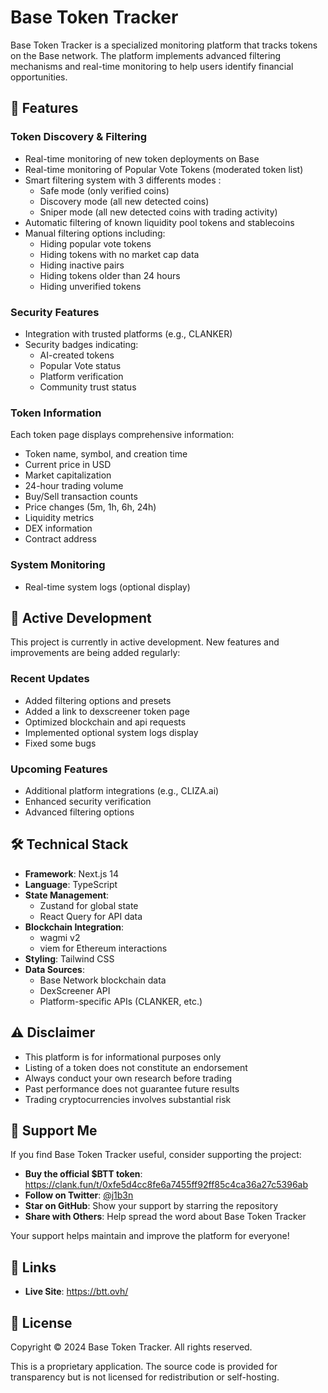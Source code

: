 # Base Token Tracker

Base Token Tracker is a specialized monitoring platform that tracks tokens on the Base network. The platform implements advanced filtering mechanisms and real-time monitoring to help users identify financial opportunities.

## 🚀 Features

### Token Discovery & Filtering
- Real-time monitoring of new token deployments on Base
- Real-time monitoring of Popular Vote Tokens (moderated token list)
- Smart filtering system with 3 differents modes :
  - Safe mode (only verified coins)
  - Discovery mode (all new detected coins)
  - Sniper mode (all new detected coins with trading activity)
- Automatic filtering of known liquidity pool tokens and stablecoins
- Manual filtering options including:
  - Hiding popular vote tokens
  - Hiding tokens with no market cap data
  - Hiding inactive pairs
  - Hiding tokens older than 24 hours
  - Hiding unverified tokens

### Security Features
- Integration with trusted platforms (e.g., CLANKER)
- Security badges indicating:
  - AI-created tokens
  - Popular Vote status
  - Platform verification
  - Community trust status

### Token Information
Each token page displays comprehensive information:
- Token name, symbol, and creation time
- Current price in USD
- Market capitalization
- 24-hour trading volume
- Buy/Sell transaction counts
- Price changes (5m, 1h, 6h, 24h)
- Liquidity metrics
- DEX information
- Contract address

### System Monitoring
- Real-time system logs (optional display)

## 🔄 Active Development

This project is currently in active development. New features and improvements are being added regularly:

### Recent Updates
- Added filtering options and presets
- Added a link to dexscreener token page
- Optimized blockchain and api requests
- Implemented optional system logs display
- Fixed some bugs

### Upcoming Features
- Additional platform integrations (e.g., CLIZA.ai)
- Enhanced security verification
- Advanced filtering options

## 🛠 Technical Stack

- **Framework**: Next.js 14
- **Language**: TypeScript
- **State Management**: 
  - Zustand for global state
  - React Query for API data
- **Blockchain Integration**:
  - wagmi v2
  - viem for Ethereum interactions
- **Styling**: Tailwind CSS
- **Data Sources**:
  - Base Network blockchain data
  - DexScreener API
  - Platform-specific APIs (CLANKER, etc.)

## ⚠️ Disclaimer

- This platform is for informational purposes only
- Listing of a token does not constitute an endorsement
- Always conduct your own research before trading
- Past performance does not guarantee future results
- Trading cryptocurrencies involves substantial risk

## 💝 Support Me

If you find Base Token Tracker useful, consider supporting the project:

- **Buy the official $BTT token**: https://clank.fun/t/0xfe5d4cc8fe6a7455ff92ff85c4ca36a27c5396ab
- **Follow on Twitter**: [@j1b3n](https://x.com/j1b3n)
- **Star on GitHub**: Show your support by starring the repository
- **Share with Others**: Help spread the word about Base Token Tracker

Your support helps maintain and improve the platform for everyone!

## 🔗 Links

- **Live Site**: https://btt.ovh/

## 📝 License

Copyright © 2024 Base Token Tracker. All rights reserved.

This is a proprietary application. The source code is provided for transparency but is not licensed for redistribution or self-hosting.
